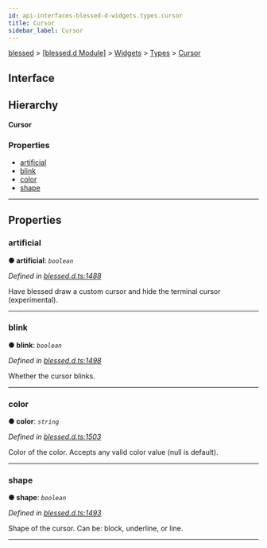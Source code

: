```yaml
---
id: api-interfaces-blessed-d-widgets.types.cursor
title: Cursor
sidebar_label: Cursor
---
```


[blessed](api-readme.md) > [[blessed.d Module]](api-modules-blessed-d-module.md) > [Widgets](api-modules-blessed-d-widgets.md) > [Types](api-modules-blessed-d-widgets.types.md) > [Cursor](api-interfaces-blessed-d-widgets.types.cursor.md)

## Interface

## Hierarchy

**Cursor**

### Properties

* [artificial](api-interfaces-blessed-d-widgets.types.cursor.md#artificial)
* [blink](api-interfaces-blessed-d-widgets.types.cursor.md#blink)
* [color](api-interfaces-blessed-d-widgets.types.cursor.md#color)
* [shape](api-interfaces-blessed-d-widgets.types.cursor.md#shape)

---

## Properties

<a id="artificial"></a>

###  artificial

**● artificial**: *`boolean`*

*Defined in [blessed.d.ts:1488](https://github.com/cancerberoSgx/accursed/blob/f66c8ce/src/declarations/blessed.d.ts#L1488)*

Have blessed draw a custom cursor and hide the terminal cursor (experimental).

___
<a id="blink"></a>

###  blink

**● blink**: *`boolean`*

*Defined in [blessed.d.ts:1498](https://github.com/cancerberoSgx/accursed/blob/f66c8ce/src/declarations/blessed.d.ts#L1498)*

Whether the cursor blinks.

___
<a id="color"></a>

###  color

**● color**: *`string`*

*Defined in [blessed.d.ts:1503](https://github.com/cancerberoSgx/accursed/blob/f66c8ce/src/declarations/blessed.d.ts#L1503)*

Color of the color. Accepts any valid color value (null is default).

___
<a id="shape"></a>

###  shape

**● shape**: *`boolean`*

*Defined in [blessed.d.ts:1493](https://github.com/cancerberoSgx/accursed/blob/f66c8ce/src/declarations/blessed.d.ts#L1493)*

Shape of the cursor. Can be: block, underline, or line.

___

